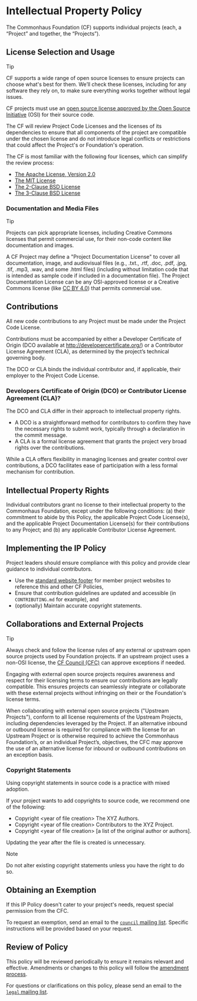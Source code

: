 # Intellectual Property Policy

The Commonhaus Foundation (CF) supports individual projects (each, a “Project” and together, the “Projects”).

## License Selection and Usage

> [!TIP]
> CF supports a wide range of open source licenses to ensure projects can choose what's best for them.
> We’ll check these licenses, including for any software they rely on, to make sure everything works together without legal issues.

CF projects must use an [open source license approved by the Open Source Initiative](https://opensource.org/licenses/) (OSI) for their source code.

The CF will review Project Code Licenses and the licenses of its dependencies to ensure that all components of the project are compatible under the chosen license and do not introduce legal conflicts or restrictions that could affect the Project's or Foundation's operation.

The CF is most familiar with the following four licenses, which can simplify the review process:

- [The Apache License, Version 2.0](http://www.apache.org/licenses/LICENSE-2.0)
- [The MIT License](https://opensource.org/blog/license/mit)
- [The 2-Clause BSD License](https://opensource.org/blog/license/bsd-2-clause)
- [The 3-Clause BSD License](https://opensource.org/blog/license/bsd-3-clause)

### Documentation and Media Files

> [!TIP]
> Projects can pick appropriate licenses, including Creative Commons licenses that permit commercial use, for their non-code content like documentation and images.

A CF Project may define a "Project Documentation License" to cover all documentation, image, and audiovisual files (e.g., .txt., .rtf, .doc, .pdf, .jpg, .tif, .mp3, .wav, and some .html files) (including without limitation code that is intended as sample code if included in a documentation file).
The Project Documentation License can be any OSI-approved license or a Creative Commons license (like [CC BY 4.0](http://creativecommons.org/licenses/by/4.0/)) that permits commercial use.

## Contributions

All new code contributions to any Project must be made under the Project Code License.

Contributions must be accompanied by either a Developer Certificate of Origin (DCO available at <http://developercertificate.org/>) or a Contributor License Agreement (CLA), as determined by the project’s technical governing body.

The DCO or CLA binds the individual contributor and, if applicable, their employer to the Project Code License.

### Developers Certificate of Origin (DCO) or Contributor License Agreement (CLA)?

The DCO and CLA differ in their approach to intellectual property rights.

- A DCO is a straightforward method for contributors to confirm they have the necessary rights to submit work, typically through a declaration in the commit message.
- A CLA is a formal license agreement that grants the project very broad rights over the contributions.

While a CLA offers flexibility in managing licenses and greater control over contributions, a DCO facilitates ease of participation with a less formal mechanism for contribution.

## Intellectual Property Rights

Individual contributors grant no license to their intellectual property to the Commonhaus Foundation, except under the following conditions:
(a) their commitment to abide by this Policy, the applicable Project Code License(s), and the applicable Project Documentation License(s) for their contributions to any Project; and
(b) any applicable Contributor License Agreement.

## Implementing the IP Policy

Project leaders should ensure compliance with this policy and provide clear guidance to individual contributors.

- Use the [standard website footer][] for member project websites to reference this and other CF Policies,
- Ensure that contribution guidelines are updated and accessible (in `CONTRIBUTING.md` for example), and
- (optionally) Maintain accurate copyright statements.

## Collaborations and External Projects

> [!TIP]
> Always check and follow the license rules of any external or upstream open source projects used by Foundation projects.
> If an upstream project uses a non-OSI license, the [CF Council (CFC)][cfc] can approve exceptions if needed.

Engaging with external open source projects requires awareness and respect for their licensing terms to ensure our contributions are legally compatible.
This ensures projects can seamlessly integrate or collaborate with these external projects without infringing on their or the Foundation's license terms.

When collaborating with external open source projects ("Upstream Projects"), conform to all license requirements of the Upstream Projects, including dependencies leveraged by the Project.
If an alternative inbound or outbound license is required for compliance with the license for an Upstream Project or is otherwise required to achieve the Commonhaus Foundation’s, or an individual Project’s, objectives, the CFC may approve the use of an alternative license for inbound or outbound contributions on an exception basis.

### Copyright Statements

Using copyright statements in source code is a practice with mixed adoption.

If your project wants to add copyrights to source code, we recommend one of the following:

- Copyright &lt;year of file creation> The XYZ Authors.
- Copyright &lt;year of file creation> Contributors to the XYZ Project.
- Copyright &lt;year of file creation> [a list of the original author or authors].

Updating the year after the file is created is unnecessary.

> [!NOTE]
> Do not alter existing copyright statements unless you have the right to do so.

## Obtaining an Exemption

If this IP Policy doesn't cater to your project's needs, request special permission from the CFC.

To request an exemption, send an email to the [`council` mailing list][CONTACTS.yaml].
Specific instructions will be provided based on your request.

## Review of Policy

This policy will be reviewed periodically to ensure it remains relevant and effective.
Amendments or changes to this policy will follow the [amendment process][].

For questions or clarifications on this policy, please send an email to the [`legal` mailing list][CONTACTS.yaml].

[CONTACTS.yaml]: https://github.com/commonhaus/foundation/blob/main/CONTACTS.yaml
[amendment process]: ../bylaws/9-amendments.md
[cfc]: ../bylaws/4-cf-council.md "CF Council"
[standard website footer]: https://github.com/commonhaus/foundation/blob/main/templates/website-footer.md "CF website footers"
